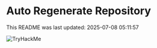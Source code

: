 # Auto Regenerate Repository

This README was last updated: 2025-07-08 05:11:57

 ![TryHackMe](https://tryhackme.com/badge/533634)